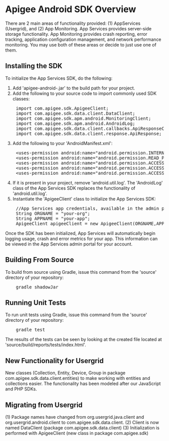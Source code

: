 Apigee Android SDK Overview
=======================

There are 2 main areas of functionality provided: (1) AppServices (Usergrid), and (2) App Monitoring.  App Services provides server-side storage functionality.  App Monitoring provides crash reporting, error tracking, application configuration management, and network performance monitoring.  You may use both of these areas or decide to just use one of them.


Installing the SDK
--------------------

To initialize the App Services SDK, do the following:

1. Add 'apigee-android-<version>.jar' to the build path for your project.
2. Add the following to your source code to import commonly used SDK classes:
<pre>
    import com.apigee.sdk.ApigeeClient;
    import com.apigee.sdk.data.client.DataClient;
    import com.apigee.sdk.apm.android.MonitoringClient;
    import com.apigee.sdk.apm.android.AndroidLog;
    import com.apigee.sdk.data.client.callbacks.ApiResponseCallback;
    import com.apigee.sdk.data.client.response.ApiResponse;  
</pre>
3. Add the following to your 'AndroidManifest.xml':
<pre>
    &lt;uses-permission android:name="android.permission.INTERNET" /&gt;
    &lt;uses-permission android:name="android.permission.READ_PHONE_STATE" /&gt;
    &lt;uses-permission android:name="android.permission.ACCESS_NETWORK_STATE" /&gt;
    &lt;uses-permission android:name="android.permission.ACCESS_FINE_LOCATION" /&gt;
    &lt;uses-permission android:name="android.permission.ACCESS_COARSE_LOCATION" /&gt;
</pre>
4. If it is present in your project, remove 'android.util.log'. The 'AndroidLog' class of the App Services SDK replaces the functionality of 'android.util.log'.
5. Instantiate the 'ApigeeClient' class to initialize the App Services SDK:
<pre>
    //App Services app credentials, available in the admin portal
    String ORGNAME = "your-org";
    String APPNAME = "your-app";
    ApigeeClient apigeeClient = new ApigeeClient(ORGNAME,APPNAME,this.getBaseContext());    
</pre>
Once the SDK has been initialized, App Services will automatically begin logging usage, crash and error metrics for your app. This information can be viewed in the App Services admin portal for your account.

Building From Source
--------------------
To build from source using Gradle, issue this command from the 'source' directory of your repository:

<pre>
	gradle shadowJar
</pre>

Running Unit Tests
--------------------
To run unit tests using Gradle, issue this command from the 'source' directory of your repository:

<pre>
    gradle test
</pre>

The results of the tests can be seen by looking at the created file located at 'source/build/reports/tests/index.html'.

New Functionality for Usergrid
------------------------------
New classes (Collection, Entity, Device, Group in package com.apigee.sdk.data.client.entities) to make working with entities and collections easier. The functionality has been modeled after our JavaScript and PHP SDKs.

Migrating from Usergrid
-----------------------
(1) Package names have changed from org.usergrid.java.client and org.usergrid.android.client to com.apigee.sdk.data.client.
(2) Client is now named DataClient (package com.apigee.sdk.data.client)
(3) Initialization is performed with ApigeeClient (new class in package com.apigee.sdk)
